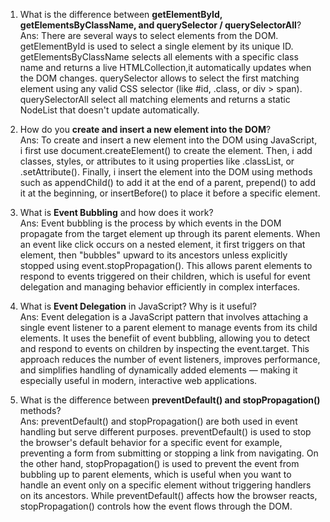 1. What is the difference between **getElementById, getElementsByClassName, and querySelector / querySelectorAll**? <br>
Ans: There are several ways to select elements from the DOM. getElementById is used to select a single element by its unique ID. getElementsByClassName selects all elements with a specific class name and returns a live HTMLCollection,it automatically updates when the DOM changes. querySelector allows to select the first matching element using any valid CSS selector (like #id, .class, or div > span). querySelectorAll select all matching elements and returns a static NodeList that doesn't update automatically.

2. How do you **create and insert a new element into the DOM**? <br>
Ans: To create and insert a new element into the DOM using JavaScript, i first use document.createElement() to create the element. Then, i add classes, styles, or attributes to it using properties like .classList, or .setAttribute(). Finally, i insert the element into the DOM using methods such as appendChild() to add it at the end of a parent, prepend() to add it at the beginning, or insertBefore() to place it before a specific element.

3. What is **Event Bubbling** and how does it work? <br>
Ans: Event bubbling is the process by which events in the DOM propagate from the target element up through its parent elements. When an event like click occurs on a nested element, it first triggers on that element, then "bubbles" upward to its ancestors unless explicitly stopped using event.stopPropagation(). This allows parent elements to respond to events triggered on their children, which is useful for event delegation and managing behavior efficiently in complex interfaces.

4. What is **Event Delegation** in JavaScript? Why is it useful? <br>
Ans: Event delegation is a JavaScript pattern that involves attaching a single event listener to a parent element to manage events from its child elements. It uses the benefiit of event bubbling, allowing you to detect and respond to events on children by inspecting the event.target. This approach reduces the number of event listeners, improves performance, and simplifies handling of dynamically added elements — making it especially useful in modern, interactive web applications.

5. What is the difference between **preventDefault() and stopPropagation()** methods? <br>
Ans: preventDefault() and stopPropagation() are both used in event handling but serve different purposes. preventDefault() is used to stop the browser's default behavior for a specific event for example, preventing a form from submitting or stopping a link from navigating. On the other hand, stopPropagation() is used to prevent the event from bubbling up to parent elements, which is useful when you want to handle an event only on a specific element without triggering handlers on its ancestors. While preventDefault() affects how the browser reacts, stopPropagation() controls how the event flows through the DOM.

